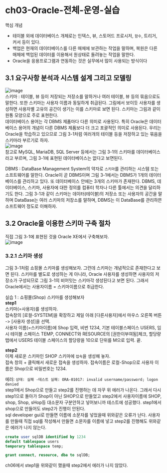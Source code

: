 # ch03-Oracle-전체-운영-실습
핵심 개념  
- 테이블 외에 데이터베이스 개체로는 인덱스, 뷰, 스토어드 프로시저, `함수`, 트리거, 커서 등이 있다.
- 백업은 현재의 데이터베이스를 다른 매체에 보관하는 작업을 말하며, 복원은 다른 매체에 백업된 데이터를 이용해서 원상태로 돌려놓는 작업을 말한다.
- Oracle을 응용프로그램과 연동하는 것은 실무에서 많이 사용되는 방식이다

## 3.1 요구사항 분석과 시스템 설계 그리고 모델링
![image](https://user-images.githubusercontent.com/68311318/123535486-0921b100-d75f-11eb-9341-62b758ae4a09.png)  
스키마 : 테이블, 뷰 등이 저장되는 저장소를 말하거나 여러 테이블, 뷰 등의 묶음으로도 말한다. 또한 스키마는 사용자 이름과 동일하게 취급된다. 그림에서 보이듯 사용자를 생성하면 사용자별 고유의 공간이 생기는 이를 스키마로 보면 된다. 스키마는 그림과 같이 원통 모양으로 주로 표현한다.  
데이터베이스 용어는 각 DBMS 제품마다 다른 의미로 사용된다. 특히 Oracle은 데이터베이스 용어의 개념이 다른 DBMS 제품보다 더 크고 포괄적인 의미로 사용된다. 우리는 Oracle을 학습하고 있으므로 그림 3-1처럼 여러개의 테이블 등을 저장하고 있는 묶음을 스키마라 부르기로 하자.  
![image](https://user-images.githubusercontent.com/68311318/123535571-9ebd4080-d75f-11eb-8c01-16088ac94baa.png)  
참고로 MySQL, MariaDB, SQL Server 등에서는 그림 3-1의 스키마를 데이터베이스라고 부르며, 그림 3-1에 표현된 데이터베이스는 없다고 보면된다.  

DBMS : DataBase Management System의 약자로 `스키마`를 관리하는 시스템 또는 소프트웨어를 말한다. Oracle이 곧 DBMS이며 그림 3-1에서는 DBMS가 1개의 데이터베이스를 관리하고 있다. 또 데이터베이스 안에는 3개의 스키마가 존재한다. DBMS, 데이터베이스, 스키마, 사용자에 대한 정의를 컴퓨터 학자나 다른 툴에서는 의견을 달리하기도 한다. 그림 3-1과 같이 스키마는 데이터(테이블)의 저장소 또는 사용자의 공간을 말하며 DataBase는 여러 스키마의 저장소를 말하며, DBMS는 이 DataBase를 관리하믄 소프트웨어 정도로 이해하자.  

## 3.2 Oracle을 이용한 스키마 구축 절차
직접 그림 3-1에 표현된 것을 Oracle XE에서 구축해보자.  
![image](https://user-images.githubusercontent.com/68311318/123535450-ceb81400-d75e-11eb-9789-8e1f0100a51f.png)  

### 3.2.1 스키마 생성
그림 3-1처럼 쇼핑몰 스키마를 생성해보자. 그런데 스키마는 개념적으로 존재한다고 보면 된다. 스키마를 별도로 생성하는 게 아니라, Oracle 사용자를 생성하면 사용자의 저장소가 구성되므로 그림 3-1의 비어잇는 스키마각 생성된다고 보면 된다. 그래서 Oracle에서는 사용자이름 = 스키마이름으로 취급한다.  

실습 1 : 쇼핑몰(Shop) 스키마를 생성해보자  
**step1**  
스키마(=사용자)를 생성하자.  
접속창의 [로컬-SYSTEM]을 확장하고 제일 아래 [다른사용자]에서 마우스 오른쪽 버튼 -> [사용자 생성]을 선택.  
사용자 이름(=스키마이름)에 Shop 입력, 비번 1234, 기본 테이블스페이스 USERS, 임시 테이블 스페이스 TEMP, CONNECT와 RESOURCE의 [권한이부여됨]체크, 할당량 탭에서 USERS 테이블 스페이스의 할당량을 10으로 단위를 M으로 입력. 끝.  

**step2**  
이제 새로운 스키마인 SHOP 스키마에 `접속`을 생성해 놓자.  
접속 창의 + 클릭해서 새로운 접속을 생성하자. 접속이름은 로컬-Shop으로 사용자 이름은 Shop으로 비밀번호는 1234.  

에러: `상태: 실패 -테스트 실패: ORA-01017: invalid username/password; logon denied`  
step1에서 Shop으로 만들고 step2를 진행하는 데 자꾸 위 에러가 나온다. 그래서 다시 step1으로 돌아가 Shop이 아닌 SHOP으로 만들었고 step2에서 사용자이름에 SHOP, shop, Shop, sHop등 대소문자 구분안하고 넣어보니까 테스트에 성공했다. step1에서 shop으로 만들어도 step2가 진행이 안된다.  
sql developer gui로 만들면 이름에 소문자를 넣었을때 위와같은 오류가 난다. 사용자를 만들때 직접 sql를 작성해서 만들면 소문자를 이름에 넣고 step2를 진행해도 위와같은 에러가 나지 않는다.    
```sql
create user sqlDB identified by 1234
default tablespace users
temporary tablespace temp;

grant connect, resource, dba to sqlDB;
```
ch06에서 step1을 위와같이 했을때 step2에서 에러가 나지 않았다.  

